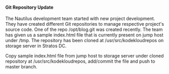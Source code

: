 #### Git Repository Update

The Nautilus development team started with new project development. They have created different Git repositories to manage respective project's source code. One of the repo /opt/blog.git was created recently. The team has given us a sample index.html file that is currently present on jump host under /tmp. The repository has been cloned at /usr/src/kodekloudrepos on storage server in Stratos DC.


Copy sample index.html file from jump host to storage server under cloned repository at /usr/src/kodekloudrepos, add/commit the file and push to master branch.

